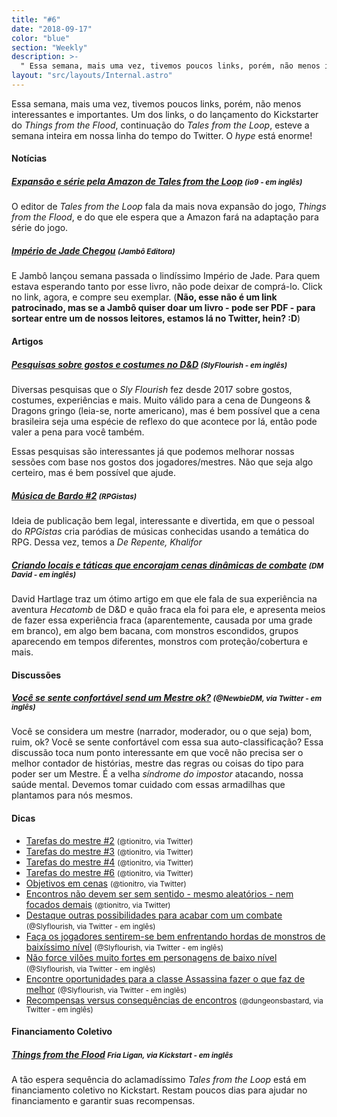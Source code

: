 ```yaml
---
title: "#6"
date: "2018-09-17"
color: "blue"
section: "Weekly"
description: >-
  " Essa semana, mais uma vez, tivemos poucos links, porém, não menos interessantes e importantes. Um dos links, o do lançamento do Kickstarter do _Things from the Flood_, continuação do _Tales from the Loop_, esteve a semana inteira em nossa linha do tempo do Twitter. O _hype_ está enorme!"
layout: "src/layouts/Internal.astro"
---
```


Essa semana, mais uma vez, tivemos poucos links, porém, não menos interessantes e importantes. Um dos links, o do lançamento do Kickstarter do _Things from the Flood_, continuação do _Tales from the Loop_, esteve a semana inteira em nossa linha do tempo do Twitter. O _hype_ está enorme!

#### Notícias

##### [Expansão e série pela Amazon de Tales from the Loop] <small>(io9 - em inglês)</small>

O editor de _Tales from the Loop_ fala da mais nova expansão do jogo, _Things from the Flood_, e do que ele espera que a Amazon fará na adaptação para série do jogo.

##### [Império de Jade Chegou] <small>(Jambô Editora)</small>

E Jambô lançou semana passada o lindíssimo Império de Jade. Para quem estava esperando tanto por esse livro, não pode deixar de comprá-lo. Click no link, agora, e compre seu exemplar. (**Não, esse não é um link patrocinado, mas se a Jambô quiser doar um livro - pode ser PDF - para sortear entre um de nossos leitores, estamos lá no Twitter, hein? :D**)

#### Artigos

##### [Pesquisas sobre gostos e costumes no D&D] <small>(SlyFlourish - em inglês)</small>

Diversas pesquisas que o _Sly Flourish_ fez desde 2017 sobre gostos, costumes, experiências e mais. Muito válido para a cena de Dungeons & Dragons gringo (leia-se, norte americano), mas é bem possível que a cena brasileira seja uma espécie de reflexo do que acontece por lá, então pode valer a pena para você também.

Essas pesquisas são interessantes já que podemos melhorar nossas sessões com base nos gostos dos jogadores/mestres. Não que seja algo certeiro, mas é bem possível que ajude.

##### [Música de Bardo #2] <small>(RPGistas)</small>

Ideia de publicação bem legal, interessante e divertida, em que o pessoal do _RPGistas_ cria paródias de músicas conhecidas usando a temática do RPG. Dessa vez, temos a _De Repente, Khalifor_

##### [Criando locais e táticas que encorajam cenas dinâmicas de combate] <small>(DM David - em inglês)</small>

David Hartlage traz um ótimo artigo em que ele fala de sua experiência na aventura _Hecatomb_ de D&D e quão fraca ela foi para ele, e apresenta meios de fazer essa experiência fraca (aparentemente, causada por uma grade em branco), em algo bem bacana, com monstros escondidos, grupos aparecendo em tempos diferentes, monstros com proteção/cobertura e mais.

#### Discussões

##### [Você se sente confortável send um Mestre ok?] <small>(@NewbieDM, via Twitter - em inglês)</small>

Você se considera um mestre (narrador, moderador, ou o que seja) bom, ruim, ok? Você se sente confortável com essa sua auto-classificação? Essa discussão toca num ponto interessante em que você não precisa ser o melhor contador de histórias, mestre das regras ou coisas do tipo para poder ser um Mestre. É a velha _síndrome do impostor_ atacando, nossa saúde mental. Devemos tomar cuidado com essas armadilhas que plantamos para nós mesmos.

#### Dicas

- [Tarefas do mestre #2] <small>(@tionitro, via Twitter)</small>
- [Tarefas do mestre #3] <small>(@tionitro, via Twitter)</small>
- [Tarefas do mestre #4] <small>(@tionitro, via Twitter)</small>
- [Tarefas do mestre #6] <small>(@tionitro, via Twitter)</small>
- [Objetivos em cenas] <small>(@tionitro, via Twitter)</small>
- [Encontros não devem ser sem sentido - mesmo aleatórios - nem focados demais] <small>(@tionitro, via Twitter)</small>
- [Destaque outras possibilidades para acabar com um combate] <small>(@Slyflourish, via Twitter - em inglês)</small>
- [Faça os jogadores sentirem-se bem enfrentando hordas de monstros de baixíssimo nível] <small>(@Slyflourish, via Twitter - em inglês)</small>
- [Não force vilões muito fortes em personagens de baixo nível] <small>(@Slyflourish, via Twitter - em inglês)</small>
- [Encontre oportunidades para a classe Assassina fazer o que faz de melhor] <small>(@Slyflourish, via Twitter - em inglês)</small>
- [Recompensas versus consequências de encontros] <small>(@dungeonsbastard, via Twitter - em inglês)</small>

#### Financiamento Coletivo

##### [Things from the Flood] <small>Fria Ligan, via Kickstart - em inglês</small>

A tão espera sequência do aclamadíssimo _Tales from the Loop_ está em financiamento coletivo no Kickstart. Restam poucos dias para ajudar no financiamento e garantir suas recompensas.

[tarefas do mestre #2]: https://twitter.com/tionitro/status/1041493381929680899
[tarefas do mestre #3]: https://twitter.com/tionitro/status/1041860225941336065
[tarefas do mestre #4]: https://twitter.com/tionitro/status/1042213467174920192
[tarefas do mestre #6]: https://twitter.com/tionitro/status/1043516057850396673
[objetivos em cenas]: https://twitter.com/tionitro/status/1043978708762193920
[encontros não devem ser sem sentido - mesmo aleatórios - nem focados demais]: https://twitter.com/SlyFlourish/status/1041705919606865920
[destaque outras possibilidades para acabar com um combate]: https://twitter.com/SlyFlourish/status/1042084713635237894
[faça os jogadores sentirem-se bem enfrentando hordas de monstros de baixíssimo nível]: https://twitter.com/SlyFlourish/status/1043188202520145920
[não force vilões muito fortes em personagens de baixo nível]: https://twitter.com/SlyFlourish/status/1042809497914433537
[encontre oportunidades para a classe assassina fazer o que faz de melhor]: https://twitter.com/SlyFlourish/status/1043928027657383937
[recompensas versus consequências de encontros]: https://twitter.com/dungeonbastard/status/1042191538099347458
[things from the flood]: https://www.kickstarter.com/projects/1192053011/things-from-the-flood-sequel-to-tales-from-the-loo
[expansão e série pela amazon de tales from the loop]: https://io9.gizmodo.com/tales-from-the-loops-publisher-discusses-the-new-90s-ex-1829038792
[império de jade chegou]: https://jamboeditora.com.br/
[você se sente confortável send um mestre ok?]: https://twitter.com/newbiedm/status/1043290693865811969
[pesquisas sobre gostos e costumes no d&d]: http://slyflourish.com/facebook_surveys.html
[música de bardo #2]: http://rpgista.com.br/2018/09/21/musica-de-bardo-2-de-repente-khalifor/
[criando locais e táticas que encorajam cenas dinâmicas de combate]: http://dmdavid.com/tag/creating-dd-locations-that-encourage-dynamic-combat-scenes/
